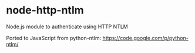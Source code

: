 node-http-ntlm
==============

Node.js module to authenticate using HTTP NTLM

Ported to JavaScript from python-ntlm: https://code.google.com/p/python-ntlm/